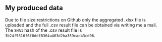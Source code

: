 ## My produced data

Due to file size restrictions on Github only the aggregated .xlsx file is uploaded and the full .csv result file can be obtained via writing me a mail. The `SHA1` hash of the .csv result file is `3b24f5316f6f8ddf8364a463d2ba359cad43cd96`.